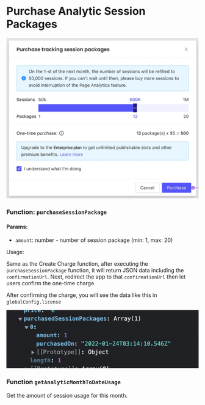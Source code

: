 # Purchase Analytic Session Packages

![](<../../.gitbook/assets/Screen Shot 2021-11-23 at 10.32.09.jpg>)

### Function: `purchaseSessionPackage`

#### Params:&#x20;

* `amount`: number - number of session package (min: 1, max: 20)

Usage:&#x20;

Same as the Create Charge function, after executing the `purchaseSessionPackage` function, it will return JSON data including the `confirmationUrl`. Next, redirect the app to that `confirmationUrl` then let users confirm the one-time charge.

After confirming the charge, you will see the data like this in `globalConfig.license`

![](<../../.gitbook/assets/Screen Shot 2022-01-24 at 11.11.26.png>)





### Function `getAnalyticMonthToDateUsage`&#x20;

Get the amount of session usage for this month.
